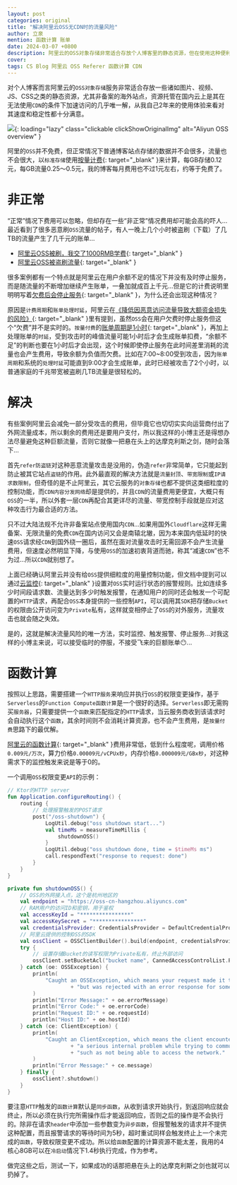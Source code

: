 ```yaml
---
layout: post
categories: original
title: "解决阿里云OSS无CDN时的流量风险"
author: 立泉
mention: 函数计算 账单
date: 2024-03-07 +0800
description: 阿里云的OSS对象存储非常适合存放个人博客里的静态资源，但在使用这种便利服务的同时也伴随着流量攻击可能带来的巨额账单风险，是一把时刻悬在头顶的达摩克利斯之剑，不得不认真寻找对策...
cover: 
tags: CS Blog 阿里云 OSS Referer 函数计算 CDN
---
```


对个人博客而言阿里云的`OSS对象存储`服务非常适合存放一些诸如图片、视频、JS、CSS之类的静态资源，尤其非备案的海外站点，资源托管在国内云上是其在无法使用`CDN`的条件下加速访问的几乎唯一解，从我自己2年来的使用体验来看对其速度和稳定性都十分满意。

![](https://apqx.oss-cn-hangzhou.aliyuncs.com/blog/20240305/aliyun_oss_overview_thumb.jpg){: loading="lazy" class="clickable clickShowOriginalImg" alt="Aliyun OSS overview" }

阿里的`OSS`并不免费，但正常情况下普通博客站点存储的数据并不会很多，流量也不会很大，以`标准存储`使用[按量计费](https://www.aliyun.com/price/product?spm=a2c4g.11186623.0.0.14e17bbeBxYDQ9#/oss/detail/ossbag){: target="_blank" }来计算，每GB存储0.12元，每GB流量0.25～0.5元，我的博客每月费用也不过1元左右，约等于免费了。

# 非正常

“正常”情况下费用可以忽略，但却存在一些“非正常”情况费用却可能会高的吓人...最近看到了很多恶意刷`OSS`流量的帖子，有人一晚上几个小时被盗刷（下载）了几TB的流量产生了几千元的账单...

* [阿里云OSS被刷，我交了1000RMB学费](https://nickxu.me/post/aliyun-oss-brushed-1000rmb-fees){: target="_blank" }
* [阿里云OSS被盗刷流量](https://blog.t1m2h0u.com/archives/a-li-yun-oss-bei-dao-shua-liu-liang){: target="_blank" }

很多案例都有一个特点就是阿里云在用户余额不足的情况下并没有及时停止服务，而是随流量的不断增加继续产生账单，一叠加就成百上千元...但是它的计费说明里明明写着[欠费后会停止服务](https://help.aliyun.com/zh/oss/product-overview/overdue-payments#section-h0t-eo4-6d4){: target="_blank" }，为什么还会出现这种情况？

原因是`计费周期`和`账单处理时延`，阿里云在[《降低因恶意访问流量导致大额资金损失的风险》](https://www.alibabacloud.com/help/zh/oss/use-cases/reduce-the-risks-of-unexpectedly-high-fees-caused-by-malicious-access-traffic){: target="_blank" }里有提到，虽然`OSS`会在用户欠费时停止服务但这个“欠费”并不是实时的。`按量付费`的[账单周期是1小时](https://help.aliyun.com/zh/oss/product-overview/billing-overview#section-13i-c1v-cw7){: target="_blank" }，再加上处理账单的`时延`，受到攻击时的峰值流量可能1小时后才会生成账单扣费，“余额不足”的判断也要在1小时后才会出现，这个时候即使停止服务在此时间差里消耗的流量也会产生费用，导致余额为负值而欠费。比如在7:00~8:00受到攻击，因为`账单周期`和系统的`处理时延`可能直到9:00才会生成账单，此时已经被攻击了2个小时，以普通家庭的千兆带宽被盗刷几TB流量是很轻松的。

# 解决

有些案例阿里云会减免一部分受攻击的费用，但毕竟它也切切实实向运营商付出了外网流量成本，所以剩余的费用还是要用户支付，所以我这样的小博主还是得想办法尽量避免这种巨额流量，否则它就像一把悬在头上的达摩克利斯之剑，随时会落下...

首先`refer防盗链`对这种恶意流量攻击是没用的，伪造`refer`非常简单，它只能起到防止被其它站点`盗链`的作用。此外最直观的解决方法就是`流量封顶`、`带宽限制`或`IP请求数限制`，但奇怪的是不止阿里云，其它云服务的`对象存储`也都不提供这类细粒度的控制功能，而`CDN内容分发网络`却是提供的，并且`CDN`的流量费用更便宜，大概只有`OSS`的一半，所以外套一层`CDN`再配合其更详尽的流量、带宽控制手段就是应对这种攻击行为最合适的方法。

只不过大陆法规不允许非备案站点使用国内`CDN`...如果用国外`Cloudflare`这样无需备案、无限流量的免费`CDN`在国内访问又会是南辕北辙，因为本来国内低延时的快速`OSS`请求经`CDN`到国外绕一圈后，虽然在面对流量攻击时无需回源不会产生流量费用，但速度必然明显下降，与使用`OSS`的加速初衷背道而驰，称其“减速`CDN`”也不为过...所以`CDN`就别想了。

上面已经确认阿里云并没有给`OSS`提供细粒度的用量控制功能，但文档中提到可以通过[云监控](https://www.alibabacloud.com/help/zh/oss/use-cases/reduce-the-risks-of-unexpectedly-high-fees-caused-by-malicious-access-traffic#section-y8e-55z-qwf){: target="_blank" }设置对`OSS`实时运行状态的报警规则。比如连续多少时间段请求数、流量达到多少时触发报警，在通知用户的同时还会触发一个可配置的`HTTP`请求，再配合`OSS`本身提供的一些控制`API`，可以调用其`SDK`把存储`Bucket`的权限由公开访问变为`Private`私有，这样就变相停止了`OSS`的对外服务，流量攻击也就会随之失效。

是的，这就是解决流量风险的唯一方法，实时监控、触发报警、停止服务...对我这样的小博主来说，可以接受临时的停服，不接受飞来的巨额账单😶...

# 函数计算

按照以上思路，需要搭建一个`HTTP服务`来响应并执行`OSS`的权限变更操作，基于`Serverless`的`Function Compute函数计算`是一个很好的选择。`Serverless`即无需购买`服务器`，只需要提供一个`函数`来匹配指定的`HTTP`请求，当云服务商收到该请求时会自动执行这个`函数`，其余时间则不会消耗计算资源，也不会产生费用，是`按量付费`思路下的最优解。

[阿里云的函数计算](https://www.aliyun.com/product/fc){: target="_blank" }费用非常低，低到什么程度呢，调用价格`0.009元/万次`，算力价格`0.00009元/vCPUx秒`，内存价格`0.000009元/GBx秒`，对这种需求下的监控触发来说是等于0的。

一个调用`OSS`权限变更`API`的示例：

```kotlin
// Ktor的HTTP server
fun Application.configureRouting() {
    routing {
        // 处理报警触发的POST请求
        post("/oss-shutdown") {
            LogUtil.debug("oss shutdown start...")
            val timeMs = measureTimeMillis {
                shutdownOSS()
            }
            LogUtil.debug("oss shutdown done, time = $timeMs ms")
            call.respondText("response to request: done")
        }
    }
}

private fun shutdownOSS() {
    // OSS的外网接入点，这个是杭州地区的
    val endpoint = "https://oss-cn-hangzhou.aliyuncs.com"
    // RAM用户的访问ID和密钥，用于鉴权
    val accessKeyId = "****************"
    val accessKeySecret = "****************"
    val credentialsProvider: CredentialsProvider = DefaultCredentialProvider(accessKeyId, accessKeySecret)
    // 阿里云提供的控制OSS的SDK
    val ossClient = OSSClientBuilder().build(endpoint, credentialsProvider)
    try {
        // 设置存储Bucket的读写权限为Private私有，终止外部访问
        ossClient.setBucketAcl("bucket name", CannedAccessControlList.Private)
    } catch (oe: OSSException) {
        println(
            "Caught an OSSException, which means your request made it to OSS, "
                    + "but was rejected with an error response for some reason."
        )
        println("Error Message:" + oe.errorMessage)
        println("Error Code:" + oe.errorCode)
        println("Request ID:" + oe.requestId)
        println("Host ID:" + oe.hostId)
    } catch (ce: ClientException) {
        println(
            "Caught an ClientException, which means the client encountered "
                    + "a serious internal problem while trying to communicate with OSS, "
                    + "such as not being able to access the network."
        )
        println("Error Message:" + ce.message)
    } finally {
        ossClient?.shutdown()
    }
}
```
要注意`HTTP`触发的`函数计算`默认是`同步函数`，从收到请求开始执行，到返回响应就会终止，所以必须在执行完所需操作后才能返回响应，否则之后的操作是不会执行的。除非在请求`header`中添加一些参数变为`异步函数`，但报警触发的请求并不提供这种配置，而且报警请求的等待时间为5秒，超时重试同样会触发终止上一个未完成的`函数`，导致权限变更不成功。所以给`函数`配置的计算资源不能太差，我用的4核心8GB可以在`冷启动`情况下1.4秒执行完成，作为参考。

做完这些之后，测试一下，如果成功的话那把悬在头上的达摩克利斯之剑也就可以扔掉了。



